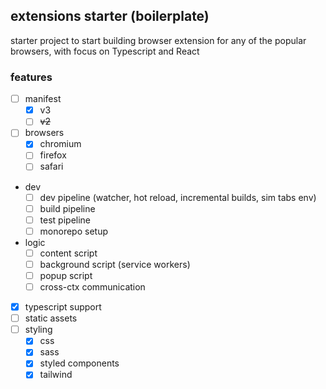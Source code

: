## extensions starter (boilerplate)

starter project to start building browser extension for any of the popular browsers, with focus on Typescript and React

### features

- [ ] manifest
  - [x] v3
  - [ ] ~~v2~~
- [ ] browsers
  - [x] chromium
  - [ ] firefox
  - [ ] safari
- dev
  - [ ] dev pipeline (watcher, hot reload, incremental builds, sim tabs env)
  - [ ] build pipeline
  - [ ] test pipeline
  - [ ] monorepo setup
- logic
  - [ ] content script
  - [ ] background script (service workers)
  - [ ] popup script
  - [ ] cross-ctx communication
- [x] typescript support
- [ ] static assets
- [ ] styling
  - [x] css
  - [x] sass
  - [x] styled components
  - [x] tailwind